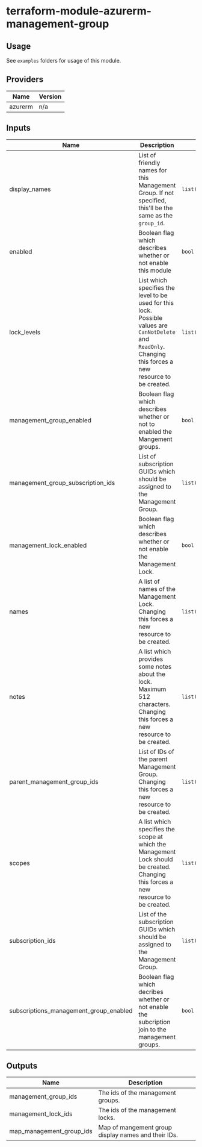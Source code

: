 # terraform-module-azurerm-management-group

## Usage
See `examples` folders for usage of this module.

<!-- BEGINNING OF PRE-COMMIT-TERRAFORM DOCS HOOK -->
## Providers

| Name | Version |
|------|---------|
| azurerm | n/a |

## Inputs

| Name | Description | Type | Default | Required |
|------|-------------|------|---------|:-----:|
| display\_names | List of friendly names for this Management Group. If not specified, this'll be the same as the `group_id`. | `list(string)` | `[]` | no |
| enabled | Boolean flag which describes whether or not enable this module | `bool` | `true` | no |
| lock\_levels | List which specifies the level to be used for this lock. Possible values are `CanNotDelete` and `ReadOnly`. Changing this forces a new resource to be created. | `list(string)` | <pre>[<br>  ""<br>]</pre> | no |
| management\_group\_enabled | Boolean flag which describes whether or not to enabled the Mangement groups. | `bool` | `false` | no |
| management\_group\_subscription\_ids | List of subscription GUIDs which should be assigned to the Management Group. | `list(list(string))` | <pre>[<br>  []<br>]</pre> | no |
| management\_lock\_enabled | Boolean flag which describes whether or not enable the Management Lock. | `bool` | `false` | no |
| names | A list of names of the Management Lock. Changing this forces a new resource to be created. | `list(string)` | <pre>[<br>  ""<br>]</pre> | no |
| notes | A list which provides some notes about the lock. Maximum 512 characters. Changing this forces a new resource to be created. | `list(string)` | <pre>[<br>  ""<br>]</pre> | no |
| parent\_management\_group\_ids | List of IDs of the parent Management Group. Changing this forces a new resource to be created. | `list(string)` | <pre>[<br>  ""<br>]</pre> | no |
| scopes | A list which specifies the scope at which the Management Lock should be created. Changing this forces a new resource to be created. | `list(string)` | <pre>[<br>  ""<br>]</pre> | no |
| subscription\_ids | List of the subscription GUIDs which should be assigned to the Management Group. | `list(string)` | `[]` | no |
| subscriptions\_management\_group\_enabled | Boolean flag which decribes whether or not enable the subcription join to the management groups. | `bool` | `false` | no |

## Outputs

| Name | Description |
|------|-------------|
| management\_group\_ids | The ids of the management groups. |
| management\_lock\_ids | The ids of the management locks. |
| map\_management\_group\_ids | Map of mangement group display names and their IDs. |

<!-- END OF PRE-COMMIT-TERRAFORM DOCS HOOK -->
